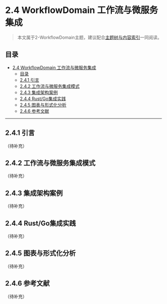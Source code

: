 # 2.4 WorkflowDomain 工作流与微服务集成

> 本文属于2-WorkflowDomain主题，建议配合[主题树与内容索引](./00-主题树与内容索引.md)一同阅读。

## 目录

- [2.4 WorkflowDomain 工作流与微服务集成](#24-workflowdomain-工作流与微服务集成)
  - [目录](#目录)
  - [2.4.1 引言](#241-引言)
  - [2.4.2 工作流与微服务集成模式](#242-工作流与微服务集成模式)
  - [2.4.3 集成架构案例](#243-集成架构案例)
  - [2.4.4 Rust/Go集成实践](#244-rustgo集成实践)
  - [2.4.5 图表与形式化分析](#245-图表与形式化分析)
  - [2.4.6 参考文献](#246-参考文献)

---

## 2.4.1 引言

（待补充）

## 2.4.2 工作流与微服务集成模式

（待补充）

## 2.4.3 集成架构案例

（待补充）

## 2.4.4 Rust/Go集成实践

（待补充）

## 2.4.5 图表与形式化分析

（待补充）

## 2.4.6 参考文献

（待补充）
